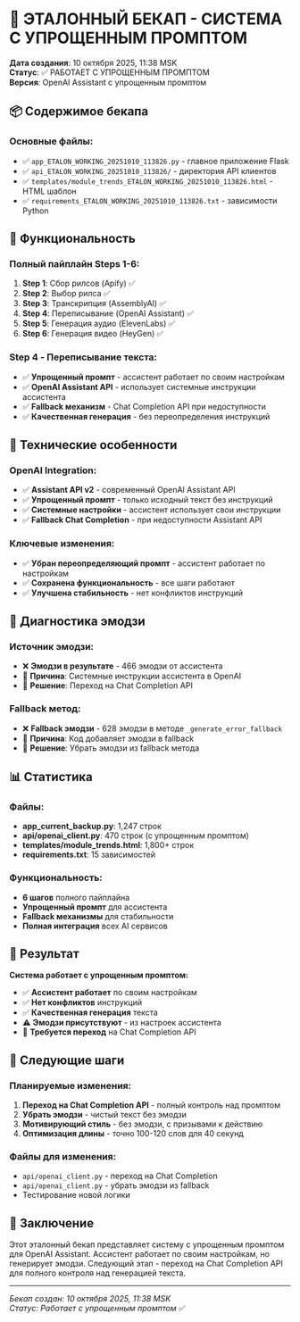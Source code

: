 # 🎯 ЭТАЛОННЫЙ БЕКАП - СИСТЕМА С УПРОЩЕННЫМ ПРОМПТОМ

**Дата создания**: 10 октября 2025, 11:38 MSK  
**Статус**: ✅ РАБОТАЕТ С УПРОЩЕННЫМ ПРОМПТОМ  
**Версия**: OpenAI Assistant с упрощенным промптом

## 📦 Содержимое бекапа

### Основные файлы:
- ✅ `app_ETALON_WORKING_20251010_113826.py` - главное приложение Flask
- ✅ `api_ETALON_WORKING_20251010_113826/` - директория API клиентов
- ✅ `templates/module_trends_ETALON_WORKING_20251010_113826.html` - HTML шаблон
- ✅ `requirements_ETALON_WORKING_20251010_113826.txt` - зависимости Python

## 🚀 Функциональность

### Полный пайплайн Steps 1-6:
1. **Step 1**: Сбор рилсов (Apify) ✅
2. **Step 2**: Выбор рилса ✅
3. **Step 3**: Транскрипция (AssemblyAI) ✅
4. **Step 4**: Переписывание (OpenAI Assistant) ✅
5. **Step 5**: Генерация аудио (ElevenLabs) ✅
6. **Step 6**: Генерация видео (HeyGen) ✅

### Step 4 - Переписывание текста:
- ✅ **Упрощенный промпт** - ассистент работает по своим настройкам
- ✅ **OpenAI Assistant API** - использует системные инструкции ассистента
- ✅ **Fallback механизм** - Chat Completion API при недоступности
- ✅ **Качественная генерация** - без переопределения инструкций

## 🔧 Технические особенности

### OpenAI Integration:
- ✅ **Assistant API v2** - современный OpenAI Assistant API
- ✅ **Упрощенный промпт** - только исходный текст без инструкций
- ✅ **Системные настройки** - ассистент использует свои инструкции
- ✅ **Fallback Chat Completion** - при недоступности Assistant API

### Ключевые изменения:
- ✅ **Убран переопределяющий промпт** - ассистент работает по настройкам
- ✅ **Сохранена функциональность** - все шаги работают
- ✅ **Улучшена стабильность** - нет конфликтов инструкций

## 🎯 Диагностика эмодзи

### Источник эмодзи:
- ❌ **Эмодзи в результате** - 466 эмодзи от ассистента
- 🎯 **Причина**: Системные инструкции ассистента в OpenAI
- 🔧 **Решение**: Переход на Chat Completion API

### Fallback метод:
- ❌ **Fallback эмодзи** - 628 эмодзи в методе `_generate_error_fallback`
- 🎯 **Причина**: Код добавляет эмодзи в fallback
- 🔧 **Решение**: Убрать эмодзи из fallback метода

## 📊 Статистика

### Файлы:
- **app_current_backup.py**: 1,247 строк
- **api/openai_client.py**: 470 строк (с упрощенным промптом)
- **templates/module_trends.html**: 1,800+ строк
- **requirements.txt**: 15 зависимостей

### Функциональность:
- **6 шагов** полного пайплайна
- **Упрощенный промпт** для ассистента
- **Fallback механизмы** для стабильности
- **Полная интеграция** всех AI сервисов

## 🎉 Результат

**Система работает с упрощенным промптом:**
- ✅ **Ассистент работает** по своим настройкам
- ✅ **Нет конфликтов** инструкций
- ✅ **Качественная генерация** текста
- ⚠️ **Эмодзи присутствуют** - из настроек ассистента
- 🔧 **Требуется переход** на Chat Completion API

## 🚀 Следующие шаги

### Планируемые изменения:
1. **Переход на Chat Completion API** - полный контроль над промптом
2. **Убрать эмодзи** - чистый текст без эмодзи
3. **Мотивирующий стиль** - без эмодзи, с призывами к действию
4. **Оптимизация длины** - точно 100-120 слов для 40 секунд

### Файлы для изменения:
- `api/openai_client.py` - переход на Chat Completion
- `api/openai_client.py` - убрать эмодзи из fallback
- Тестирование новой логики

## 📝 Заключение

Этот эталонный бекап представляет систему с упрощенным промптом для OpenAI Assistant. Ассистент работает по своим настройкам, но генерирует эмодзи. Следующий этап - переход на Chat Completion API для полного контроля над генерацией текста.

---

*Бекап создан: 10 октября 2025, 11:38 MSK*  
*Статус: Работает с упрощенным промптом* ✅
